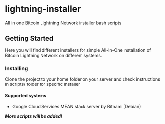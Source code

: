 # lightning-installer

All in one Bitcoin Lightning Network installer bash scripts

## Getting Started

Here you will find different installers for simple All-In-One installation of Bitcoin Lightning Network on different systems.

### Installing

Clone the project to your home folder on your server and check instructions in scripts/ folder for specific installer

#### Supported systems

- Google Cloud Services MEAN stack server by Bitnami (Debian)

_**More scripts will be added!**_
